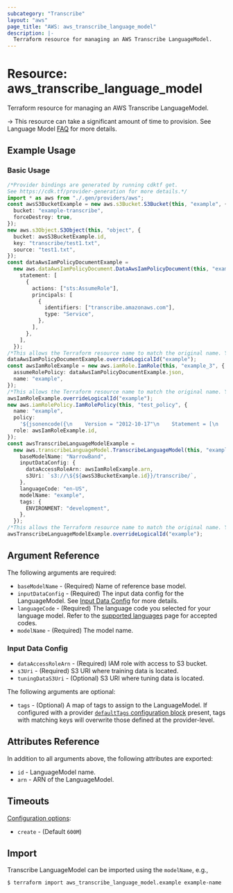 ```yaml
---
subcategory: "Transcribe"
layout: "aws"
page_title: "AWS: aws_transcribe_language_model"
description: |-
  Terraform resource for managing an AWS Transcribe LanguageModel.
---
```


# Resource: aws\_transcribe\_language\_model

Terraform resource for managing an AWS Transcribe LanguageModel.

\-> This resource can take a significant amount of time to provision. See Language Model [FAQ](https://aws.amazon.com/transcribe/faqs/) for more details.

## Example Usage

### Basic Usage

```typescript
/*Provider bindings are generated by running cdktf get.
See https://cdk.tf/provider-generation for more details.*/
import * as aws from "./.gen/providers/aws";
const awsS3BucketExample = new aws.s3Bucket.S3Bucket(this, "example", {
  bucket: "example-transcribe",
  forceDestroy: true,
});
new aws.s3Object.S3Object(this, "object", {
  bucket: awsS3BucketExample.id,
  key: "transcribe/test1.txt",
  source: "test1.txt",
});
const dataAwsIamPolicyDocumentExample =
  new aws.dataAwsIamPolicyDocument.DataAwsIamPolicyDocument(this, "example_2", {
    statement: [
      {
        actions: ["sts:AssumeRole"],
        principals: [
          {
            identifiers: ["transcribe.amazonaws.com"],
            type: "Service",
          },
        ],
      },
    ],
  });
/*This allows the Terraform resource name to match the original name. You can remove the call if you don't need them to match.*/
dataAwsIamPolicyDocumentExample.overrideLogicalId("example");
const awsIamRoleExample = new aws.iamRole.IamRole(this, "example_3", {
  assumeRolePolicy: dataAwsIamPolicyDocumentExample.json,
  name: "example",
});
/*This allows the Terraform resource name to match the original name. You can remove the call if you don't need them to match.*/
awsIamRoleExample.overrideLogicalId("example");
new aws.iamRolePolicy.IamRolePolicy(this, "test_policy", {
  name: "example",
  policy:
    '${jsonencode({\n    Version = "2012-10-17"\n    Statement = [\n      {\n        Action = [\n          "s3:GetObject",\n          "s3:ListBucket",\n        ]\n        Effect   = "Allow"\n        Resource = ["*"]\n      },\n    ]\n  })}',
  role: awsIamRoleExample.id,
});
const awsTranscribeLanguageModelExample =
  new aws.transcribeLanguageModel.TranscribeLanguageModel(this, "example_5", {
    baseModelName: "NarrowBand",
    inputDataConfig: {
      dataAccessRoleArn: awsIamRoleExample.arn,
      s3Uri: `s3://\${${awsS3BucketExample.id}}/transcribe/`,
    },
    languageCode: "en-US",
    modelName: "example",
    tags: {
      ENVIRONMENT: "development",
    },
  });
/*This allows the Terraform resource name to match the original name. You can remove the call if you don't need them to match.*/
awsTranscribeLanguageModelExample.overrideLogicalId("example");

```

## Argument Reference

The following arguments are required:

* `baseModelName` - (Required) Name of reference base model.
* `inputDataConfig` - (Required) The input data config for the LanguageModel. See [Input Data Config](#input-data-config) for more details.
* `languageCode` - (Required) The language code you selected for your language model. Refer to the [supported languages](https://docs.aws.amazon.com/transcribe/latest/dg/supported-languages.html) page for accepted codes.
* `modelName` - (Required) The model name.

### Input Data Config

* `dataAccessRoleArn` - (Required) IAM role with access to S3 bucket.
* `s3Uri` - (Required) S3 URI where training data is located.
* `tuningDataS3Uri` - (Optional) S3 URI where tuning data is located.

The following arguments are optional:

* `tags` - (Optional) A map of tags to assign to the LanguageModel. If configured with a provider [`defaultTags` configuration block](/docs/providers/aws/index.html#default_tags-configuration-block) present, tags with matching keys will overwrite those defined at the provider-level.

## Attributes Reference

In addition to all arguments above, the following attributes are exported:

* `id` - LanguageModel name.
* `arn` - ARN of the LanguageModel.

## Timeouts

[Configuration options](https://developer.hashicorp.com/terraform/language/resources/syntax#operation-timeouts):

* `create` - (Default `600M`)

## Import

Transcribe LanguageModel can be imported using the `modelName`, e.g.,

```console
$ terraform import aws_transcribe_language_model.example example-name
```
